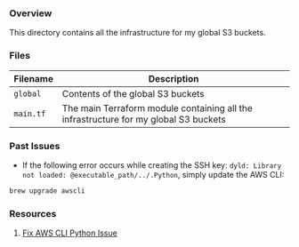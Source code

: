 ### Overview

This directory contains all the infrastructure for my global S3 buckets.

### Files

| Filename            | Description                                                                             |
|---------------------|-----------------------------------------------------------------------------------------|
| `global`            | Contents of the global S3 buckets                                                       |
| `main.tf`           | The main Terraform module containing all the infrastructure for my global S3 buckets    |

### Past Issues

- If the following error occurs while creating the SSH key: `dyld: Library not loaded: @executable_path/../.Python`, 
    simply update the AWS CLI: 
    
```bash
brew upgrade awscli
```

### Resources

1) [Fix AWS CLI Python Issue](https://stackoverflow.com/a/51136525)